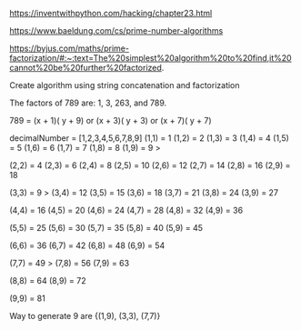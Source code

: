 https://inventwithpython.com/hacking/chapter23.html

https://www.baeldung.com/cs/prime-number-algorithms

https://byjus.com/maths/prime-factorization/#:~:text=The%20simplest%20algorithm%20to%20find,it%20cannot%20be%20further%20factorized.


Create algorithm using string concatenation and factorization 

The factors of 789 are: 1, 3, 263, and 789.

789 = (x + 1)( y + 9)  or (x + 3)( y + 3) or (x + 7)( y + 7)


decimalNumber = [1,2,3,4,5,6,7,8,9]
(1,1) = 1
(1,2) = 2
(1,3) = 3
(1,4) = 4
(1,5) = 5
(1,6) = 6
(1,7) = 7
(1,8) = 8
(1,9) = 9 >

(2,2) = 4
(2,3) = 6
(2,4) = 8
(2,5) = 10
(2,6) = 12
(2,7) = 14
(2,8) = 16
(2,9) = 18

(3,3) = 9 >
(3,4) = 12
(3,5) = 15
(3,6) = 18
(3,7) = 21
(3,8) = 24
(3,9) = 27

(4,4) = 16
(4,5) = 20
(4,6) = 24
(4,7) = 28
(4,8) = 32
(4,9) = 36

(5,5) = 25
(5,6) = 30
(5,7) = 35
(5,8) = 40
(5,9) = 45

(6,6) = 36
(6,7) = 42
(6,8) = 48
(6,9) = 54

(7,7) = 49 >
(7,8) = 56
(7,9) = 63

(8,8) = 64
(8,9) = 72

(9,9) = 81


Way to generate 9 are {(1,9), (3,3), (7,7)}
